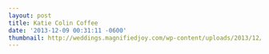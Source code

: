 ```yaml
---
layout: post
title: Katie Colin Coffee
date: '2013-12-09 00:31:11 -0600'
thumbnail: http://weddings.magnifiedjoy.com/wp-content/uploads/2013/12/Katie-Colin-Feature-480x375.jpg
---
```


